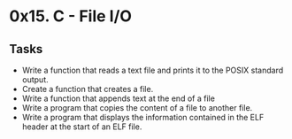 # 0x15. C - File I/O

## Tasks

* Write a function that reads a text file and prints it to the POSIX standard output.
* Create a function that creates a file.
* Write a function that appends text at the end of a file
* Write a program that copies the content of a file to another file.
* Write a program that displays the information contained in the ELF header at the start of an ELF file.


